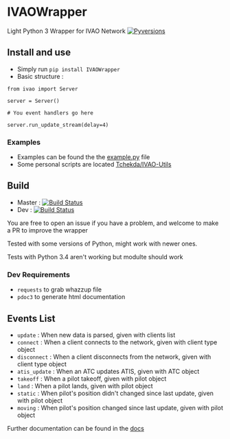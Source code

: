 # IVAOWrapper
Light Python 3 Wrapper for IVAO Network   [![Pyversions](https://img.shields.io/pypi/pyversions/IVAOWrapper?style=flat-square)](https://pypi.python.org/pypi/IVAOWrapper)

## Install and use
 * Simply run ``pip install IVAOWrapper``
 * Basic structure : 
 ```
from ivao import Server

server = Server()

# You event handlers go here 

server.run_update_stream(delay=4)
``` 

### Examples 
 * Examples can be found the the [example.py](https://github.com/Tchekda/IVAOWrapper/blob/dev/example.py) file
 * Some personal scripts are located [Tchekda/IVAO-Utils](https://github.com/Tchekda/IVAO-Utils)


## Build
 - Master : [![Build Status](https://travis-ci.com/Tchekda/IVAOWrapper.svg?branch=master)](https://travis-ci.com/Tchekda/IVAOWrapper)
 - Dev :  [![Build Status](https://travis-ci.com/Tchekda/IVAOWrapper.svg?branch=dev)](https://travis-ci.com/Tchekda/IVAOWrapper)

You are free to open an issue if you have a problem, and welcome to make a PR to improve the wrapper

Tested with some versions of Python, might work with newer ones.
 
Tests with Python 3.4 aren't working but modulte should work
### Dev Requirements
 - `requests` to grab whazzup file
 - `pdoc3` to generate html documentation


## Events List
 * `update` : When new data is parsed, given with clients list
 * `connect` : When a client connects to the network, given with client type object
 * `disconnect` : When a client disconnects from the network, given with client type object
 * `atis_update` : When an ATC updates ATIS, given with ATC object
 * `takeoff` : When a pilot takeoff, given with pilot object
 * `land` : When a pilot lands, given with pilot object
 * `static` : When pilot's position didn't changed since last update, given with pilot object
 * `moving` : When pilot's position changed since last update, given with pilot object
 
 Further documentation can be found in the [docs](https://tchekda.github.io/IVAOWrapper/)
 